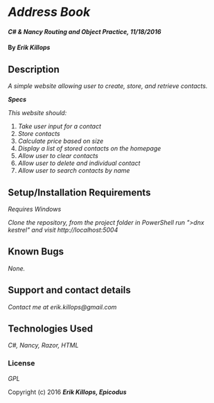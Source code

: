 # _Address Book_

#### _C# & Nancy Routing and Object Practice, 11/18/2016_

#### By _**Erik Killops**_

## Description

_A simple website allowing user to create, store, and retrieve contacts._

_**Specs**_

_This website should:_

1. _Take user input for a contact_
2. _Store contacts_
3. _Calculate price based on size_
4. _Display a list of stored contacts on the homepage_
5. _Allow user to clear contacts_
6. _Allow user to delete and individual contact_
7. _Allow user to search contacts by name_

## Setup/Installation Requirements

_Requires Windows_

_Clone the repository, from the project folder in PowerShell run ">dnx kestrel" and visit http://localhost:5004_

## Known Bugs

_None._

## Support and contact details

_Contact me at erik.killops@gmail.com_

## Technologies Used

_C#, Nancy, Razor, HTML_

### License

*GPL*

Copyright (c) 2016 **_Erik Killops, Epicodus_**
